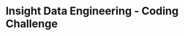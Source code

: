 Insight Data Engineering - Coding Challenge
===========================================================
